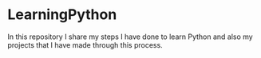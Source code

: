 # LearningPython
 In this repository I share my steps I have done to learn Python and also my projects that I have made through this process.
